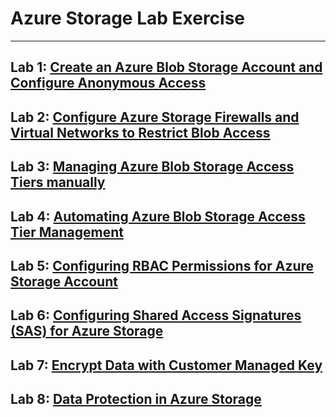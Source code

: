 # Azure Storage Lab Exercise
---

## Lab 1: [Create an Azure Blob Storage Account and Configure Anonymous Access](https://github.com/pankajcloudthat/Deloitte-Specialized-Azure/blob/main/data/create-storage.md)
## Lab 2: [Configure Azure Storage Firewalls and Virtual Networks to Restrict Blob Access](https://github.com/pankajcloudthat/Deloitte-Specialized-Azure/blob/main/data/configure-firewall-rule.md)
## Lab 3: [Managing Azure Blob Storage Access Tiers manually](https://github.com/pankajcloudthat/Deloitte-Specialized-Azure/blob/main/data/access-tier-manually.md)
## Lab 4: [Automating Azure Blob Storage Access Tier Management](https://github.com/pankajcloudthat/Deloitte-Specialized-Azure/blob/main/data/access-tier-automatic.md)
## Lab 5: [Configuring RBAC Permissions for Azure Storage Account](https://github.com/pankajcloudthat/Deloitte-Specialized-Azure/blob/main/data/configure-rbac-permission.md)
## Lab 6: [Configuring Shared Access Signatures (SAS) for Azure Storage](https://github.com/pankajcloudthat/Deloitte-Specialized-Azure/blob/main/data/secure-with-sas.md)
## Lab 7: [Encrypt Data with Customer Managed Key](https://github.com/pankajcloudthat/Deloitte-Specialized-Azure/blob/main/data/encrypt-data.md)
## Lab 8: [Data Protection in Azure Storage](https://github.com/pankajcloudthat/Deloitte-Specialized-Azure/blob/main/data/data-protection.md)

